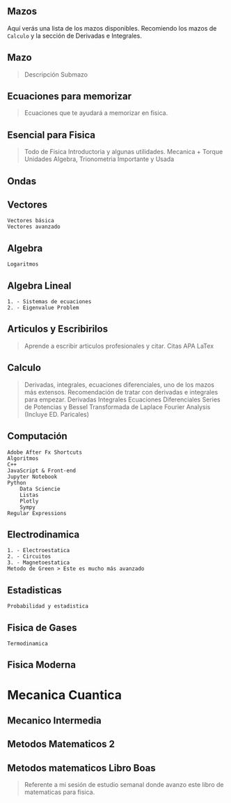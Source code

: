 ## Mazos
Aquí verás una lista de los mazos disponibles. Recomiendo los mazos de `Calculo` y la sección de Derivadas e Integrales.

## Mazo
> Descripción
    Submazo

## Ecuaciones para memorizar
> Ecuaciones que te ayudará a memorizar en fisica.

## Esencial para Fisica
> Todo de Fisica Introductoria y algunas utilidades.
    Mecanica + Torque
    Unidades
    Algebra, Trionometria Importante y Usada

## Ondas

## Vectores
    Vectores básica
    Vectores avanzado

## Algebra
    Logaritmos

## Algebra Lineal
    1. - Sistemas de ecuaciones
    2. - Eigenvalue Problem

## Articulos y Escribirilos
> Aprende a escribir articulos profesionales y citar.
    Citas APA
    LaTex

## Calculo 
> Derivadas, integrales, ecuaciones diferenciales, uno de los mazos más extensos. Recomendación de tratar con derivadas e integrales para empezar.
    Derivadas
    Integrales
    Ecuaciones Diferenciales
        Series de Potencias y Bessel
        Transformada de Laplace
    Fourier Analysis (Incluye ED. Paricales)

## Computación
    Adobe After Fx Shortcuts
    Algoritmos
    C++
    JavaScript & Front-end
    Jupyter Notebook
    Python
        Data Sciencie
        Listas
        Plotly
        Sympy
    Regular Expressions

## Electrodinamica
    1. - Electroestatica
    2. - Circuitos
    3. - Magnetoestatica
    Metodo de Green > Este es mucho más avanzado

## Estadisticas
    Probabilidad y estadistica

## Fisica de Gases
    Termodinamica

## Fisica Moderna

# Mecanica Cuantica

## Mecanico Intermedia

## Metodos Matematicos 2

## Metodos matematicos Libro Boas
> Referente a mi sesión de estudio semanal donde avanzo este libro de matematicas para fisica.